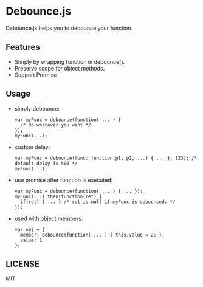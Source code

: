 # Debounce.js

Debounce.js helps you to debounce your function.

## Features

 * Simply by wrapping function in debounce().
 * Preserve scope for object methods.
 * Support Promise

## Usage

 * simply debounce:

    ````
    var myFunc = debounce(function( ... ) {
      /* do whatever you want */
    }); 
    myFunc(...);
    ````


 * custom delay: 

    ````
    var myFunc = debounce(func: function(p1, p2, ...) { ... }, 123); /* default delay is 500 */
    myFunc(...);
    ````

 * use promise after function is executed:

    ````
    var myFunc = debounce(function( ... ) { ... }); 
    myFunc(...).then(function(ret) {
      if(ret) { ... } /* ret is null if myFunc is debounced. */
    });
    ````


 * used with object members:

    ````
    var obj = {
      member: debounce(function( ... ) { this.value = 2; },
      value: 1
    };
    ````


## LICENSE

MIT

